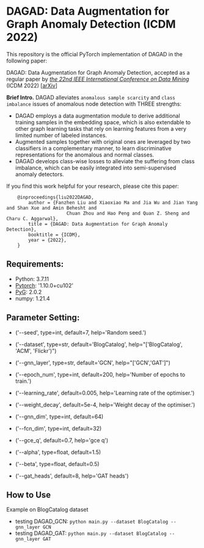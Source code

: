 # DAGAD: Data Augmentation for Graph Anomaly Detection (ICDM 2022)

This repository is the official PyTorch implementation of DAGAD in the following paper:

DAGAD: Data Augmentation for Graph Anomaly Detection, accepted as a regular paper by [*the 22nd IEEE International Conference on Data Mining*](https://icdm22.cse.usf.edu/) (ICDM 2022) [[arXiv](https://arxiv.org/pdf/2210.09766.pdf)]

**Brief Intro.** DAGAD alleviates `anomalous sample scarcity` and `class imbalance` issues of anomalous node detection with THREE strengths:

- DAGAD employs a data augmentation module to derive additional training samples in the embedding space, which is also extendable to other graph learning tasks that rely on learning features from a very limited number of labeled instances.
- Augmented samples together with original ones are leveraged by two classifiers in a complementary manner, to learn discriminative
representations for the anomalous and normal classes.
- DAGAD develops class-wise losses to alleviate the suffering from class imbalance, which can be easily integrated into semi-supervised anomaly detectors.

If you find this work helpful for your research, please cite this paper:

        @inproceedings{liu2022DAGAD, 
    	    author = {Fanzhen Liu and Xiaoxiao Ma and Jia Wu and Jian Yang and Shan Xue and Amin Behesht and 
                          Chuan Zhou and Hao Peng and Quan Z. Sheng and Charu C. Aggarwal},
    	    title = {DAGAD: Data Augmentation for Graph Anomaly Detection},
    	    booktitle = {ICDM},
    	    year = {2022},
        }

## Requirements:
- Python: 3.7.11
- [Pytorch](https://pytorch.org/): '1.10.0+cu102'
- [PyG](https://pytorch-geometric.readthedocs.io/en/latest/): 2.0.2
- numpy: 1.21.4

## Parameter Setting:
-   ('--seed', type=int, default=7, help='Random seed.')
-    ('--dataset', type=str, default='BlogCatalog', help="['BlogCatalog', 'ACM', 'Flickr')")
-    ('--gnn_layer', type=str, default='GCN', help="['GCN','GAT']")
-    ('--epoch_num', type=int, default=200, help='Number of epochs to train.')
-    ('--learning_rate', default=0.005, help='Learning rate of the optimiser.')
-    ('--weight_decay', default=5e-4, help='Weight decay of the optimiser.')
    
-    ('--gnn_dim', type=int, default=64)
-    ('--fcn_dim', type=int, default=32)
-    ('--gce_q', default=0.7, help='gce q')
-    ('--alpha', type=float, default=1.5)
-    ('--beta', type=float, default=0.5)
-    ('--gat_heads', default=8, help='GAT heads')

## How to Use
Example on BlogCatalog dataset
- testing DAGAD_GCN: `python main.py --dataset BlogCatalog --gnn_layer GCN`
- testing DAGAD_GAT: `python main.py --dataset BlogCatalog --gnn_layer GAT` 


